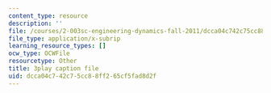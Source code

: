 ```yaml
---
content_type: resource
description: ''
file: /courses/2-003sc-engineering-dynamics-fall-2011/dcca04c742c75cc88ff265cf5fad8d2f_63sIgMvBuEQ.vtt
file_type: application/x-subrip
learning_resource_types: []
ocw_type: OCWFile
resourcetype: Other
title: 3play caption file
uid: dcca04c7-42c7-5cc8-8ff2-65cf5fad8d2f
---
```

